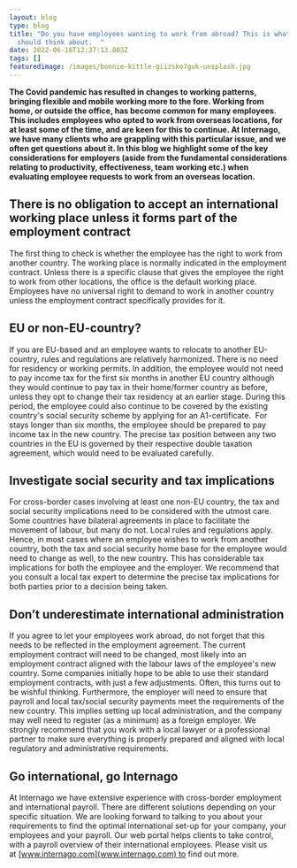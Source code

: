 ```yaml
---
layout: blog
type: blog
title: "Do you have employees wanting to work from abroad? This is what you
  should think about.  "
date: 2022-06-16T12:37:13.803Z
tags: []
featuredimage: /images/bonnie-kittle-giizsko7guk-unsplash.jpg
---
```

**The Covid pandemic has resulted in changes to working patterns, bringing flexible and mobile working more to the fore. Working from home, or outside the office, has become common for many employees. This includes employees who opted to work from overseas locations, for at least some of the time, and are keen for this to continue. At Internago, we have many clients who are grappling with this particular issue, and we often get questions about it. In this blog we highlight some of the key considerations for employers (aside from the fundamental considerations relating to productivity, effectiveness, team working etc.) when evaluating employee requests to work from an overseas location.**

## There is no obligation to accept an international working place unless it forms part of the employment contract

The first thing to check is whether the employee has the right to work from another country. The working place is normally indicated in the employment contract. Unless there is a specific clause that gives the employee the right to work from other locations, the office is the default working place. Employees have no universal right to demand to work in another country unless the employment contract specifically provides for it. 

## EU or non-EU-country?

If you are EU-based and an employee wants to relocate to another EU-country, rules and regulations are relatively harmonized. There is no need for residency or working permits. In addition, the employee would not need to pay income tax for the first six months in another EU country although they would continue to pay tax in their home/former country as before, unless they opt to change their tax residency at an earlier stage. During this period, the employee could also continue to be covered by the existing country's social security scheme by applying for an A1-certificate.  For stays longer than six months, the employee should be prepared to pay income tax in the new country. The precise tax position between any two countries in the EU is governed by their respective double taxation agreement, which would need to be evaluated carefully. 

## Investigate social security and tax implications

For cross-border cases involving at least one non-EU country, the tax and social security implications need to be considered with the utmost care. Some countries have bilateral agreements in place to facilitate the movement of labour, but many do not. Local rules and regulations apply. Hence, in most cases where an employee wishes to work from another country, both the tax and social security home base for the employee would need to change as well, to the new country. This has considerable tax implications for both the employee and the employer. We recommend that you consult a local tax expert to determine the precise tax implications for both parties prior to a decision being taken. 

## Don’t underestimate international administration 

If you agree to let your employees work abroad, do not forget that this needs to be reflected in the employment agreement. The current employment contract will need to be changed, most likely into an employment contract aligned with the labour laws of the employee's new country. Some companies initially hope to be able to use their standard employment contracts, with just a few adjustments. Often, this turns out to be wishful thinking. Furthermore, the employer will need to ensure that payroll and local tax/social security payments meet the requirements of the new country. This implies setting up local administration, and the company may well need to register (as a minimum) as a foreign employer. We strongly recommend that you work with a local lawyer or a professional partner to make sure everything is properly prepared and aligned with local regulatory and administrative requirements. 

## Go international, go Internago

At Internago we have extensive experience with cross-border employment and international payroll. There are different solutions depending on your specific situation. We are looking forward to talking to you about your requirements to find the optimal international set-up for your company, your employees and your payroll. Our web portal helps clients to take control, with a payroll overview of their international employees.
Please visit us at [www.internago.com](www.internago.com) to find out more.